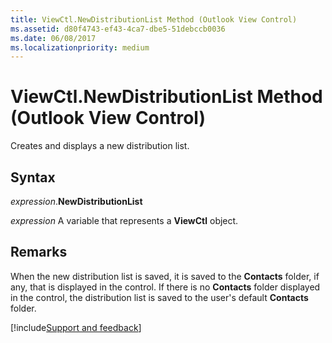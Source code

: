 ```yaml
---
title: ViewCtl.NewDistributionList Method (Outlook View Control)
ms.assetid: d80f4743-ef43-4ca7-dbe5-51debccb0036
ms.date: 06/08/2017
ms.localizationpriority: medium
---
```



# ViewCtl.NewDistributionList Method (Outlook View Control)

Creates and displays a new distribution list.


## Syntax

_expression_.**NewDistributionList**

_expression_ A variable that represents a **ViewCtl** object.


## Remarks

When the new distribution list is saved, it is saved to the **Contacts** folder, if any, that is displayed in the control. If there is no **Contacts** folder displayed in the control, the distribution list is saved to the user's default **Contacts** folder.

[!include[Support and feedback](~/includes/feedback-boilerplate.md)]